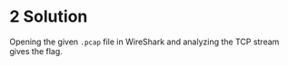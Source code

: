 # 2 Solution
Opening the given `.pcap` file in WireShark and analyzing the TCP stream gives the flag. 